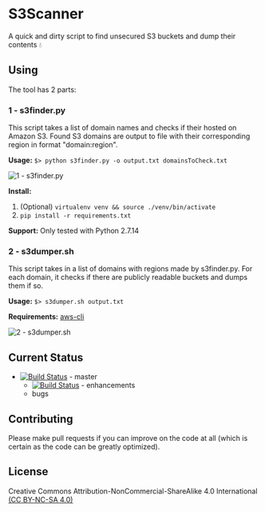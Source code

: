 # S3Scanner

A quick and dirty script to find unsecured S3 buckets and dump their contents :droplet:

## Using

The tool has 2 parts:

### 1 - s3finder.py
This script takes a list of domain names and checks if their hosted on Amazon S3. Found S3 domains are output to file with their corresponding region in format "domain:region". 

**Usage:** `$> python s3finder.py -o output.txt domainsToCheck.txt`

![1 - s3finder.py](https://user-images.githubusercontent.com/3712226/30464005-9e8ab0c8-9994-11e7-8757-e32f1db975da.png)

**Install:**
1. (Optional) `virtualenv venv && source ./venv/bin/activate`
2. `pip install -r requirements.txt`

**Support:**
Only tested with Python 2.7.14

### 2 - s3dumper.sh
This script takes in a list of domains with regions made by s3finder.py. For each domain, it checks if there are publicly readable buckets and dumps them if so. 

**Usage:** `$> s3dumper.sh output.txt`

**Requirements:** [aws-cli](http://docs.aws.amazon.com/cli/latest/userguide/installing.html)

![2 - s3dumper.sh](https://user-images.githubusercontent.com/3712226/30464321-8e8e6d34-9996-11e7-8739-94f13e082877.png)


## Current Status

* [![Build Status](https://travis-ci.org/sa7mon/S3Scanner.svg?branch=master)](https://travis-ci.org/sa7mon/S3Scanner) - master
   * [![Build Status](https://travis-ci.org/sa7mon/S3Scanner.svg?branch=enhancements)](https://travis-ci.org/sa7mon/S3Scanner) - enhancements
   * bugs

## Contributing
Please make pull requests if you can improve on the code at all (which is certain as the code can be greatly optimized).

## License
Creative Commons Attribution-NonCommercial-ShareAlike 4.0 International [(CC BY-NC-SA 4.0)](https://creativecommons.org/licenses/by-nc-sa/4.0/)
